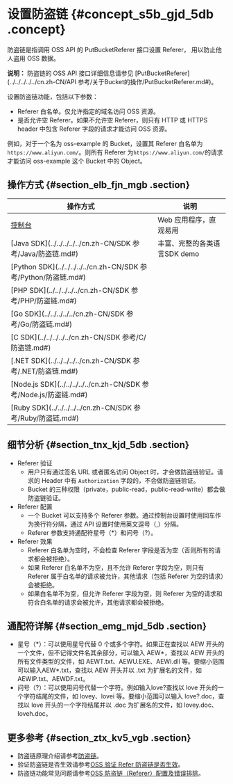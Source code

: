 # 设置防盗链 {#concept_s5b_gjd_5db .concept}

防盗链是指调用 OSS API 的 PutBucketReferer 接口设置 Referer， 用以防止他人盗用 OSS 数据。

**说明：** 防盗链的 OSS API 接口详细信息请参见 [PutBucketReferer](../../../../../cn.zh-CN/API 参考/关于Bucket的操作/PutBucketReferer.md#)。

设置防盗链功能，包括以下参数：

-   Referer 白名单。仅允许指定的域名访问 OSS 资源。
-   是否允许空 Referer。如果不允许空 Referer，则只有 HTTP 或 HTTPS header 中包含 Referer 字段的请求才能访问 OSS 资源。

例如，对于一个名为 oss-example 的 Bucket，设置其 Referer 白名单为`https://www.aliyun.com/`。则所有 Referer 为`https://www.aliyun.com/`的请求才能访问 oss-example 这个 Bucket 中的 Object。

## 操作方式 {#section_elb_fjn_mgb .section}

|操作方式|说明|
|----|--|
|[控制台](../../../../../cn.zh-CN/控制台用户指南/管理存储空间/设置防盗链.md#)|Web 应用程序，直观易用|
|[Java SDK](../../../../../cn.zh-CN/SDK 参考/Java/防盗链.md#)|丰富、完整的各类语 言SDK demo|
|[Python SDK](../../../../../cn.zh-CN/SDK 参考/Python/防盗链.md#)|
|[PHP SDK](../../../../../cn.zh-CN/SDK 参考/PHP/防盗链.md#)|
|[Go SDK](../../../../../cn.zh-CN/SDK 参考/Go/防盗链.md#)|
|[C SDK](../../../../../cn.zh-CN/SDK 参考/C/防盗链.md#)|
|[.NET SDK](../../../../../cn.zh-CN/SDK 参考/.NET/防盗链.md#)|
|[Node.js SDK](../../../../../cn.zh-CN/SDK 参考/Node.js/防盗链.md#)|
|[Ruby SDK](../../../../../cn.zh-CN/SDK 参考/Ruby/防盗链.md#)|

## 细节分析 {#section_tnx_kjd_5db .section}

-   Referer 验证
    -   用户只有通过签名 URL 或者匿名访问 Object 时，才会做防盗链验证。请求的 Header 中有 `Authorization` 字段的，不会做防盗链验证。
    -   Bucket 的三种权限（private，public-read，public-read-write）都会做防盗链验证。
-   Referer 配置
    -   一个 Bucket 可以支持多个 Referer 参数。通过控制台设置时使用回车作为换行符分隔，通过 API 设置时使用英文逗号（,）分隔。
    -   Referer 参数支持通配符星号（\*）和问号（?）。
-   Referer 效果
    -   Referer 白名单为空时，不会检查 Referer 字段是否为空（否则所有的请求都会被拒绝）。
    -   如果 Referer 白名单不为空，且不允许 Referer 字段为空，则只有 Referer 属于白名单的请求被允许，其他请求（包括 Referer 为空的请求）会被拒绝。
    -   如果白名单不为空，但允许 Referer 字段为空，则 Referer 为空的请求和符合白名单的请求会被允许，其他请求都会被拒绝。

## 通配符详解 {#section_emg_mjd_5db .section}

-   星号（\*）：可以使用星号代替 0 个或多个字符。如果正在查找以 AEW 开头的一个文件，但不记得文件名其余部分，可以输入 AEW\*，查找以 AEW 开头的所有文件类型的文件，如 AEWT.txt、AEWU.EXE、AEWI.dll 等。要缩小范围可以输入AEW\*.txt，查找以 AEW 开头并以 .txt 为扩展名的文件，如 AEWIP.txt、AEWDF.txt。
-   问号（?）：可以使用问号代替一个字符。例如输入love?查找以 love 开头的一个字符结尾的文件，如 lovey、lovei 等。要缩小范围可以输入 love?.doc，查找以 love 开头的一个字符结尾并以 .doc 为扩展名的文件，如 lovey.doc、loveh.doc。

## 更多参考 {#section_ztx_kv5_vgb .section}

-   防盗链原理介绍请参考[防盗链](../../../../../cn.zh-CN/最佳实践/存储空间管理/防盗链.md#)。
-   验证防盗链是否生效请参考[OSS 验证 Refer 防盗链是否生效](https://help.aliyun.com/knowledge_detail/39521.html)。
-   防盗链功能常见问题请参考[OSS 防盗链（Referer）配置及错误排除](../../../../../cn.zh-CN/常见错误排除/OSS防盗链（Referer）配置及错误排除.md#)。

